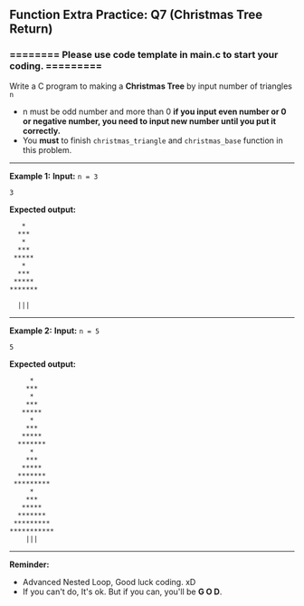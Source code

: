 ## Function Extra Practice: Q7 (Christmas Tree Return)

### ======== Please use code template in main.c to start your coding. =========

Write a C program to making a **Christmas Tree** by input number of triangles `n`

* n must be odd number and more than 0 **if you input even number or 0 or negative number, you need to input new number until you put it correctly.**
* You **must** to finish `christmas_triangle` and `christmas_base` function in this problem.

<hr>

**Example 1:**
**Input:** `n = 3`  
```
3
```
**Expected output:**
```
   *
  ***
   *
  ***
 *****
   *
  ***
 *****
*******

  |||
```
<hr>

**Example 2:**
**Input:** `n = 5`  
```
5
```
**Expected output:**
```
     *
    ***
     *
    ***
   *****
     *
    ***
   *****
  *******
     *
    ***
   *****
  *******
 *********
     *
    ***
   *****
  *******
 *********
***********
    |||
```
<hr>

**Reminder:**
* Advanced Nested Loop, Good luck coding. xD
* If you can't do, It's ok. But if you can, you'll be **G O D**.
